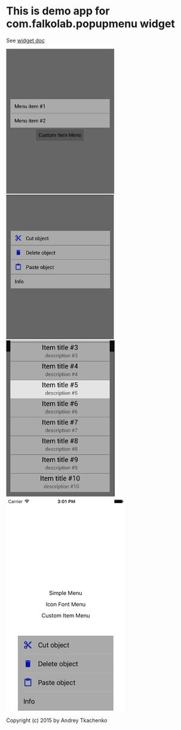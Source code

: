 # This is demo app for com.falkolab.popupmenu widget

See [widget doc](https://github.com/falkolab/Titanium-PopupMenu-Demo/app/widgets/com.falkolab.popupmenu/README.md)


![screenshot1](app/widgets/com.falkolab.popupmenu/screenshot1.png?raw=true "Example screenshot 1")
![screenshot2](app/widgets/com.falkolab.popupmenu/screenshot2.png?raw=true "Example screenshot 2")
![screenshot3](app/widgets/com.falkolab.popupmenu/screenshot3.png?raw=true "Example screenshot 3")
![screenshot4](app/widgets/com.falkolab.popupmenu/screenshot4.png?raw=true "Example screenshot 4")

Copyright (c) 2015 by Andrey Tkachenko